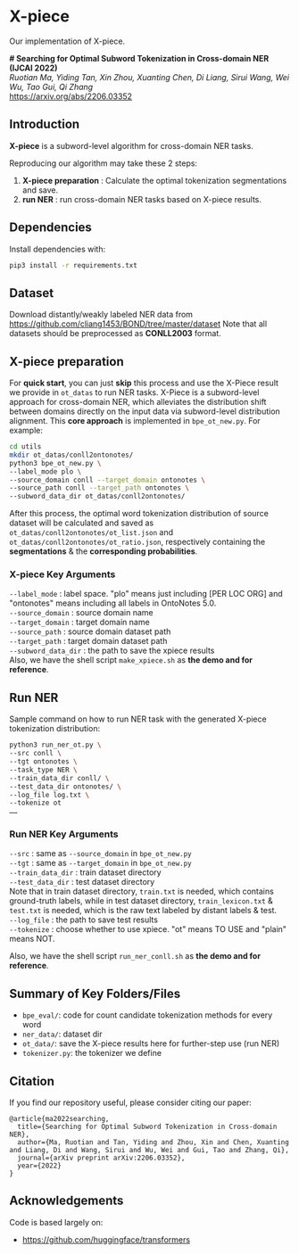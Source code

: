 ﻿
# X-piece
Our implementation of X-piece. 

**# Searching for Optimal Subword Tokenization in Cross-domain NER (IJCAI 2022)**<br>
*Ruotian Ma, Yiding Tan, Xin Zhou, Xuanting Chen, Di Liang, Sirui Wang, Wei Wu, Tao Gui, Qi Zhang*<br>
https://arxiv.org/abs/2206.03352

## Introduction

**X-piece** is a subword-level algorithm for cross-domain NER tasks.

Reproducing our algorithm may take these 2 steps:

1. **X-piece preparation** : Calculate the optimal tokenization segmentations and save. 
2. **run NER** : run cross-domain NER tasks based on X-piece results. 

## Dependencies
Install dependencies with: 
```bash
pip3 install -r requirements.txt
```

## Dataset
Download distantly/weakly labeled NER data from https://github.com/cliang1453/BOND/tree/master/dataset
Note that all datasets should be preprocessed as **CONLL2003** format. 


## X-piece preparation
For **quick start**, you can just **skip** this process and use the X-Piece result we provide in `ot_datas` to run NER tasks.
X-Piece is a subword-level approach for cross-domain NER, which alleviates the distribution shift between domains directly on the input data via subword-level distribution alignment. 
This **core approach** is implemented in `bpe_ot_new.py`. 
For example: 
```bash
cd utils
mkdir ot_datas/conll2ontonotes/
python3 bpe_ot_new.py \
--label_mode plo \
--source_domain conll --target_domain ontonotes \
--source_path conll --target_path ontonotes \
--subword_data_dir ot_datas/conll2ontonotes/
```  
After this process, the optimal word tokenization distribution of source dataset will be calculated and saved as `ot_datas/conll2ontonotes/ot_list.json` and `ot_datas/conll2ontonotes/ot_ratio.json`, respectively containing the **segmentations** & the **corresponding probabilities**. 

### X-piece Key Arguments
`--label_mode` : label space. "plo" means just including [PER LOC ORG] and "ontonotes" means including all labels in OntoNotes 5.0.  
`--source_domain` : source domain name  
`--target_domain` : target domain name  
`--source_path` : source domain dataset path   
`--target_path` : target domain dataset path   
`--subword_data_dir` : the path to save the xpiece results  
Also, we have the shell script `make_xpiece.sh` as **the demo and for reference**. 

## Run NER
Sample command on how to run NER task with the generated X-piece tokenization distribution:  
```bash
python3 run_ner_ot.py \  
--src conll \  
--tgt ontonotes \  
--task_type NER \  
--train_data_dir conll/ \  
--test_data_dir ontonotes/ \
--log_file log.txt \
--tokenize ot
……
```  

### Run NER Key Arguments
`--src` : same as `--source_domain` in `bpe_ot_new.py`  
`--tgt` : same as `--target_domain` in `bpe_ot_new.py`  
`--train_data_dir` : train dataset directory  
`--test_data_dir` : test dataset directory    
Note that in train dataset directory, `train.txt` is needed, which contains ground-truth labels, while in test dataset directory, `train_lexicon.txt` & `test.txt` is needed, which is the raw text labeled by distant labels & test.  
`--log_file` : the path to save test results  
`--tokenize` : choose whether to use xpiece. "ot" means TO USE and "plain" means NOT.  

Also, we have the shell script `run_ner_conll.sh` as **the demo and for reference**. 

## Summary of Key Folders/Files
- `bpe_eval/`: code for count candidate tokenization methods for every word
- `ner_data/`: dataset dir
- `ot_data/`: save the X-piece results here for further-step use (run NER)
- `tokenizer.py`: the tokenizer we define

## Citation
If you find our repository useful, please consider citing our paper:

```
@article{ma2022searching,
  title={Searching for Optimal Subword Tokenization in Cross-domain NER},
  author={Ma, Ruotian and Tan, Yiding and Zhou, Xin and Chen, Xuanting and Liang, Di and Wang, Sirui and Wu, Wei and Gui, Tao and Zhang, Qi},
  journal={arXiv preprint arXiv:2206.03352},
  year={2022}
}
```


## Acknowledgements
Code is based largely on:
- https://github.com/huggingface/transformers
